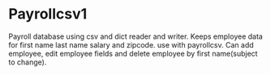 # Payrollcsv1
Payroll database using csv and dict reader and writer.
Keeps employee data for first name last name salary and zipcode. use with payrollcsv. 
Can add employee, edit employee fields and delete employee by first name(subject to change).
